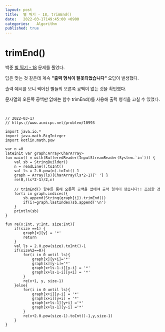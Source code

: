 ```yaml
---
layout: post
title:  별 찍기 - 18, trimEnd()
date:   2022-03-17149:45:00 +0900
categories:   Algorithm
published: true
---
```



# trimEnd()

백준 [별 찍기 - 18] 문제를 풀었다.

답은 맞는 것 같은데 계속 __"출력 형식이 잘못되었습니다"__ 오답이 발생했다.

출력 예시를 보니 찍어진 별들의 오른쪽 공백이 없는 것을 확인했다.

문자열의 오른쪽 공백만 없에는 함수 trimEnd()를 사용해 출력 형식을 고칠 수 있었다.

[별 찍기 - 18]: https://www.acmicpc.net/problem/10993

<br>

```
// 2022-03-17
// https://www.acmicpc.net/problem/10993

import java.io.*
import java.math.BigInteger
import kotlin.math.pow

var n =0
lateinit var graph:Array<CharArray>
fun main() = with(BufferedReader(InputStreamReader(System.`in`))) {
    val sb = StringBuilder()
    n = readLine().toInt()
    val ls = 2.0.pow(n).toInt()-1
    graph = Array(ls){CharArray(ls*2-1){' '} }
    re(0,(ls*2-1)/2,n)

    // trimEnd() 함수를 통해 오른쪽 공백을 없에야 출력 형식이 맞습니다!! 조심할 것
    for(i in graph.indices){
        sb.append(String(graph[i]).trimEnd())
        if(i!=graph.lastIndex)sb.append('\n')
    }
    println(sb)
}

fun re(x:Int, y:Int, size:Int){
    if(size ==1) {
        graph[x][y] = '*'
        return
    }
    val ls = 2.0.pow(size).toInt()-1
    if(size%2==0){
        for(i in 0 until ls){
            graph[x][y+i]='*'
            graph[x][y-i]='*'
            graph[x+ls-1-i][y-i] = '*'
            graph[x+ls-1-i][y+i] = '*'
        }
        re(x+1, y, size-1)
    }else{
        for(i in 0 until ls){
            graph[x+i][y-i] = '*'
            graph[x+i][y+i] = '*'
            graph[x+ls-1][y+i] ='*'
            graph[x+ls-1][y-i] ='*'
        }
        re(x+2.0.pow(size-1).toInt()-1,y,size-1)
    }
}

